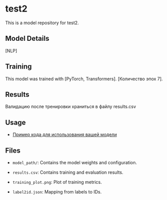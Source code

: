 
# test2

This is a model repository for test2.

## Model Details
[NLP]

## Training
This model was trained with [PyTorch, Transformers].
[Количество эпох 7].

## Results
Валидацию после тренировки храниться в файлу results.csv

## Usage
 - [Пример кода для использования вашей модели](https://github.com/Faso-main/LM/blob/main/NLP_Med/src/hf/HF_download.py)

## Files

  - `model_path/`: Contains the model weights and configuration.

  - `results.csv`: Contains training and evaluation results.

  - `training_plot.png`: Plot of training metrics.

  - `label2id.json`: Mapping from labels to IDs.
